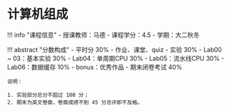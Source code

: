 # 计算机组成

!!! info "课程信息"
    - 授课教师：马德
    - 课程学分：4.5
    - 学期：大二秋冬

!!! abstract "分数构成"
    - 平时分 30%
        - 作业、课堂、quiz
    - 实验 30%
        - Lab00 ~ 03：基本实验  30%
        - Lab04：单周期CPU 30%
        - Lab05：流水线CPU 30%
        - Lab06：数据缓存  10%
        - bonus：优秀作品
    - 期末闭卷考试 40%

    说明：  

    1. 实验部分总分不超过 100 分；
    2. 期末为英文卷面，卷面成绩不到 45 分总评即不及格。